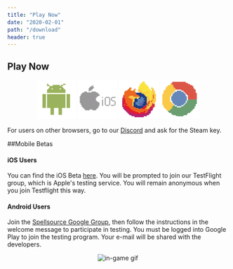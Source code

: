 ```yaml
---
title: "Play Now"
date: "2020-02-01"
path: "/download"
header: true
---
```

## Play Now

<p />
<div style="text-align: center; align-content: center;">
    <a href="#android-users"><img src="../assets/android-logo.png" alt="Android"></a>
    <a href="#ios-users"><img src="../assets/iOS-logo.png" alt="iOS"></a>
    <a href="/game"><img src="../assets/firefox-logo.png" alt="Firefox"></a>
    <a href="/game"><img src="../assets/chrome-logo.png" alt="Chrome"></a>
</div>

For users on other browsers, go to our [Discord](https://discord.gg/HmbESh2) and ask for the Steam key.

##Mobile Betas

#### iOS Users

You can find the iOS Beta [here](https://testflight.apple.com/join/pkMfO2qa). You will be prompted to join our TestFlight group, which is Apple's testing service. You will remain anonymous when you join Testflight this way.

#### Android Users

Join the [Spellsource Google Group](https://groups.google.com/forum/#!forum/spellsource-alpha-testers), then follow the instructions in the welcome message to participate in testing.
You must be logged into Google Play to join the testing program. Your e-mail will be shared with the developers. 

<div style="text-align: center;">
    <img src="../assets/play-now.gif" class="creative-layout-module--emphasis-image--1dLUr" alt="in-game gif"/>
</div>